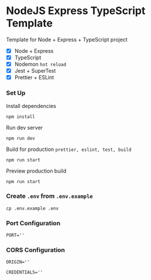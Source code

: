 # NodeJS Express TypeScript Template 

Template for Node + Express + TypeScript project 

- [x] Node + Express
- [x] TypeScript
- [x] Nodemon `hot reload`
- [x] Jest + SuperTest
- [x] Prettier + ESLint

### Set Up 

Install dependencies 
```
npm install
``` 

Run dev server 
```
npm run dev
``` 

Build for production `prettier, eslint, test, build` 
```
npm run start
``` 

Preview production build 
```
npm run start
``` 

### Create `.env` from `.env.example` 

```
cp .env.example .env
```

### Port Configuration 

`PORT=''` 

### CORS Configuration 

`ORIGIN=''` 

`CREDENTIALS=''` 
